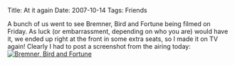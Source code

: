 Title: At it again
Date: 2007-10-14
Tags: Friends

A bunch of us went to see Bremner, Bird and Fortune being filmed on Friday. As luck (or embarrassment, depending on who you are) would have it, we ended up right at the front in some extra seats, so I made it on TV again!
Clearly I had to post a screenshot from the airing today:
[![Bremner, Bird and Fortune](http://www.tenshu.net/wp-content/uploads/2007/10/bbf.thumbnail.png)](http://www.tenshu.net/wp-content/uploads/2007/10/bbf.png "Bremner, Bird and Fortune")
